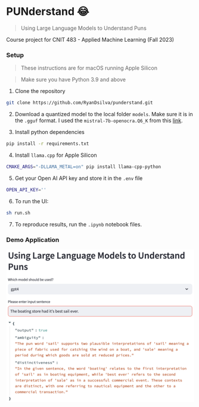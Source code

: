 # PUNderstand 😂

> Using Large Language Models to
> Understand Puns

Course project for CNIT 483 - Applied Machine Learning (Fall 2023)

### Setup

> These instructions are for macOS running Apple Silicon

> Make sure you have Python 3.9 and above

1. Clone the repository

```sh
git clone https://github.com/RyanDsilva/punderstand.git
```

2. Download a quantized model to the local folder `models`. Make sure it is in the `.gguf` format.
   I used the `mistral-7b-openocra.Q6_K` from this [link](https://huggingface.co/TheBloke/Mistral-7B-OpenOrca-GGUF).

3. Install python dependencies

```sh
pip install -r requirements.txt
```

4. Install `llama.cpp` for Apple Silicon

```sh
CMAKE_ARGS="-DLLAMA_METAL=on" pip install llama-cpp-python
```

5. Get your Open AI API key and store it in the `.env` file

```sh
OPEN_API_KEY=''
```

6. To run the UI:

```sh
sh run.sh
```

7. To reproduce results, run the `.ipynb` notebook files.

### Demo Application

![Demo Application](./demo.png)
